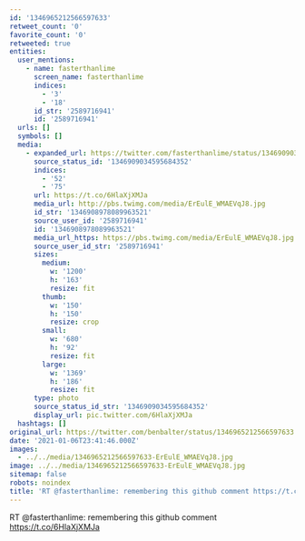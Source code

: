 ```yaml
---
id: '1346965212566597633'
retweet_count: '0'
favorite_count: '0'
retweeted: true
entities:
  user_mentions:
    - name: fasterthanlime
      screen_name: fasterthanlime
      indices:
        - '3'
        - '18'
      id_str: '2589716941'
      id: '2589716941'
  urls: []
  symbols: []
  media:
    - expanded_url: https://twitter.com/fasterthanlime/status/1346909034595684352/photo/1
      source_status_id: '1346909034595684352'
      indices:
        - '52'
        - '75'
      url: https://t.co/6HlaXjXMJa
      media_url: http://pbs.twimg.com/media/ErEulE_WMAEVqJ8.jpg
      id_str: '1346908978089963521'
      source_user_id: '2589716941'
      id: '1346908978089963521'
      media_url_https: https://pbs.twimg.com/media/ErEulE_WMAEVqJ8.jpg
      source_user_id_str: '2589716941'
      sizes:
        medium:
          w: '1200'
          h: '163'
          resize: fit
        thumb:
          w: '150'
          h: '150'
          resize: crop
        small:
          w: '680'
          h: '92'
          resize: fit
        large:
          w: '1369'
          h: '186'
          resize: fit
      type: photo
      source_status_id_str: '1346909034595684352'
      display_url: pic.twitter.com/6HlaXjXMJa
  hashtags: []
original_url: https://twitter.com/benbalter/status/1346965212566597633
date: '2021-01-06T23:41:46.000Z'
images:
  - ../../media/1346965212566597633-ErEulE_WMAEVqJ8.jpg
image: ../../media/1346965212566597633-ErEulE_WMAEVqJ8.jpg
sitemap: false
robots: noindex
title: 'RT @fasterthanlime: remembering this github comment https://t.co/6HlaXjXMJa'
---
```


RT @fasterthanlime: remembering this github comment https://t.co/6HlaXjXMJa